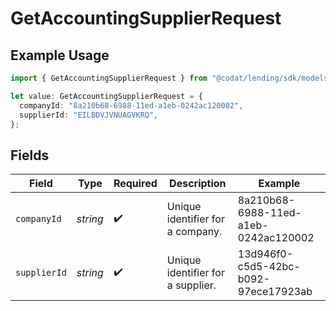 # GetAccountingSupplierRequest

## Example Usage

```typescript
import { GetAccountingSupplierRequest } from "@codat/lending/sdk/models/operations";

let value: GetAccountingSupplierRequest = {
  companyId: "8a210b68-6988-11ed-a1eb-0242ac120002",
  supplierId: "EILBDVJVNUAGVKRQ",
};
```

## Fields

| Field                                | Type                                 | Required                             | Description                          | Example                              |
| ------------------------------------ | ------------------------------------ | ------------------------------------ | ------------------------------------ | ------------------------------------ |
| `companyId`                          | *string*                             | :heavy_check_mark:                   | Unique identifier for a company.     | 8a210b68-6988-11ed-a1eb-0242ac120002 |
| `supplierId`                         | *string*                             | :heavy_check_mark:                   | Unique identifier for a supplier.    | 13d946f0-c5d5-42bc-b092-97ece17923ab |